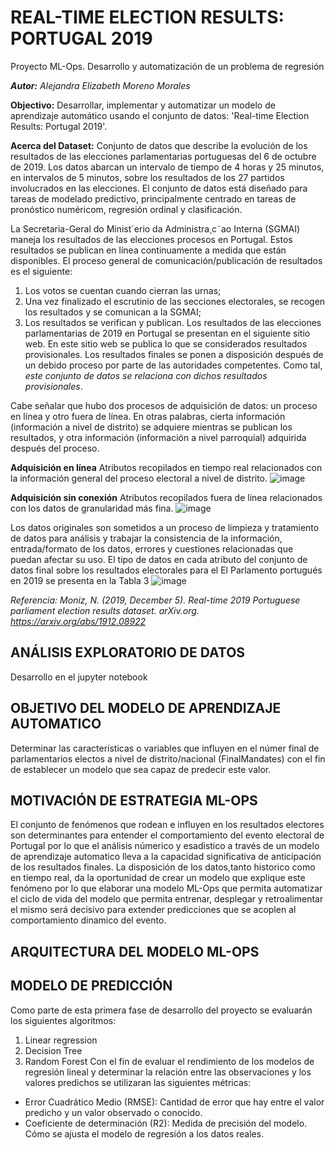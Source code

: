 # REAL-TIME ELECTION RESULTS: PORTUGAL 2019
Proyecto ML-Ops. Desarrollo y automatización de un problema de regresión

***Autor:** Alejandra Elizabeth Moreno Morales*

**Objectivo:**
Desarrollar, implementar y automatizar un modelo de aprendizaje automático usando el conjunto de datos: 'Real-time Election Results: Portugal 2019'.

**Acerca del Dataset:**
Conjunto de datos que describe la evolución de los resultados de las elecciones parlamentarias portuguesas del 6 de octubre de 2019. Los datos abarcan un intervalo de tiempo de 4 horas y 25 minutos, en intervalos de 5 minutos, sobre los resultados de los 27 partidos involucrados en las elecciones. 
El conjunto de datos está diseñado para tareas de modelado predictivo, principalmente centrado en tareas de pronóstico numéricom, regresión ordinal y clasificación.

La Secretaria-Geral do Minist´erio da Administra¸c˜ao Interna (SGMAI) maneja los resultados de las elecciones procesos en Portugal. Estos resultados se publican en línea continuamente a medida que están disponibles. 
El proceso general de comunicación/publicación de resultados es el siguiente:
1. Los votos se cuentan cuando cierran las urnas;
2. Una vez finalizado el escrutinio de las secciones electorales, se recogen los resultados y se comunican a la SGMAI;
3. Los resultados se verifican y publican.
Los resultados de las elecciones parlamentarias de 2019 en Portugal se presentan en el siguiente sitio web. En este sitio web se publica lo que se considerados resultados provisionales. Los resultados finales se ponen a disposición después de un debido proceso por parte de las autoridades competentes.
Como tal, *este conjunto de datos se relaciona con dichos resultados provisionales*.

Cabe señalar que hubo dos procesos de adquisición de datos: un proceso en línea y otro fuera de línea. En otras palabras, cierta información (información a nivel de distrito) se adquiere mientras se publican los resultados, y otra información (información a nivel parroquial) adquirida después del proceso.

**Adquisición en línea**
Atributos recopilados en tiempo real relacionados con la información general del proceso electoral a nivel de distrito.
![image](https://github.com/aleksmoreno2/Real-time-Election-Results-Portugal-2019/assets/91718364/37082157-4804-4850-b0bb-afbe89aa58fa)

**Adquisición sin conexión**
Atributos recopilados fuera de linea relacionados con los datos de granularidad más fina.
![image](https://github.com/aleksmoreno2/Real-time-Election-Results-Portugal-2019/assets/91718364/c39b65b3-c03b-405e-8c98-5419f9487c45)

Los datos originales son sometidos a un proceso de limpieza y tratamiento de datos para análisis y trabajar la consistencia de la información, entrada/formato de los datos, errores y cuestiones relacionadas que puedan afectar su uso.
El tipo de datos en cada atributo del conjunto de datos final sobre los resultados electorales para el El Parlamento portugués en 2019 se presenta en la Tabla 3
![image](https://github.com/aleksmoreno2/Real-time-Election-Results-Portugal-2019/assets/91718364/0ae50493-d5e6-4897-9322-b1682049289d)

*Referencia: Moniz, N. (2019, December 5). Real-time 2019 Portuguese parliament election results dataset. arXiv.org. https://arxiv.org/abs/1912.08922*

## ANÁLISIS EXPLORATORIO DE DATOS
Desarrollo en el jupyter notebook

## OBJETIVO DEL MODELO DE APRENDIZAJE AUTOMATICO
Determinar las características o variables que influyen en el númer final de parlamentarios electos a nivel de distrito/nacional (FinalMandates) con el fin de establecer un modelo que sea capaz de predecir este valor.

## MOTIVACIÓN DE ESTRATEGIA ML-OPS 
El conjunto de fenómenos que rodean e influyen en los resultados electores son determinantes para entender el comportamiento del evento electoral de Portugal por lo que el análisis númerico y esadistico a través de un modelo de aprendizaje automatico lleva a la capacidad significativa de anticipación de los resultados finales.
La disposición de los datos,tanto historico como en tiempo real, da la oportunidad de crear un modelo que explique este fenómeno por lo que elaborar una modelo ML-Ops que permita automatizar el ciclo de vida del modelo que permita entrenar, desplegar y retroalimentar el mismo será decisivo para extender predicciones que se acoplen al comportamiento dinamico del evento.

## ARQUITECTURA DEL MODELO ML-OPS


## MODELO DE PREDICCIÓN
Como parte de esta primera fase de desarrollo del proyecto se evaluarán los siguientes algoritmos:
1. Linear regression
2. Decision Tree
3. Random Forest
Con el fin de evaluar el rendimiento de los modelos de regresión lineal y determinar la relación entre las observaciones y los valores predichos se utilizaran las siguientes métricas:
* Error Cuadrático Medio (RMSE): Cantidad de error que hay entre el valor predicho y un valor observado o conocido.
* Coeficiente de determinación (R2): Medida de precisión del modelo. Cómo se ajusta el modelo de regresión a los datos reales.


